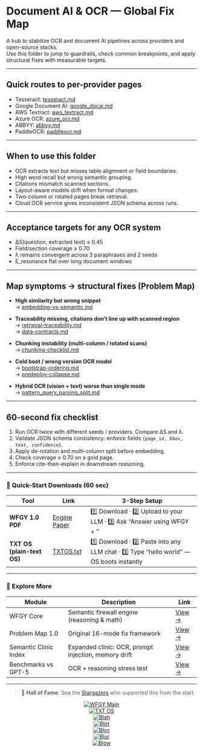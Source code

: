 # Document AI & OCR — Global Fix Map

A hub to stabilize OCR and document AI pipelines across providers and open-source stacks.  
Use this folder to jump to guardrails, check common breakpoints, and apply structural fixes with measurable targets.

---

## Quick routes to per-provider pages

- Tesseract: [tesseract.md](https://github.com/onestardao/WFGY/blob/main/ProblemMap/GlobalFixMap/DocumentAI_OCR/tesseract.md)  
- Google Document AI: [google_docai.md](https://github.com/onestardao/WFGY/blob/main/ProblemMap/GlobalFixMap/DocumentAI_OCR/google_docai.md)  
- AWS Textract: [aws_textract.md](https://github.com/onestardao/WFGY/blob/main/ProblemMap/GlobalFixMap/DocumentAI_OCR/aws_textract.md)  
- Azure OCR: [azure_ocr.md](https://github.com/onestardao/WFGY/blob/main/ProblemMap/GlobalFixMap/DocumentAI_OCR/azure_ocr.md)  
- ABBYY: [abbyy.md](https://github.com/onestardao/WFGY/blob/main/ProblemMap/GlobalFixMap/DocumentAI_OCR/abbyy.md)  
- PaddleOCR: [paddleocr.md](https://github.com/onestardao/WFGY/blob/main/ProblemMap/GlobalFixMap/DocumentAI_OCR/paddleocr.md)  

---

## When to use this folder

- OCR extracts text but misses table alignment or field boundaries.  
- High word recall but wrong semantic grouping.  
- Citations mismatch scanned sections.  
- Layout-aware models drift when format changes.  
- Two-column or rotated pages break retrieval.  
- Cloud OCR service gives inconsistent JSON schema across runs.  

---

## Acceptance targets for any OCR system

- ΔS(question, extracted text) ≤ 0.45  
- Field/section coverage ≥ 0.70  
- λ remains convergent across 3 paraphrases and 2 seeds  
- E_resonance flat over long document windows  

---

## Map symptoms → structural fixes (Problem Map)

- **High similarity but wrong snippet**  
  → [embedding-vs-semantic.md](https://github.com/onestardao/WFGY/blob/main/ProblemMap/embedding-vs-semantic.md)

- **Traceability missing, citations don’t line up with scanned region**  
  → [retrieval-traceability.md](https://github.com/onestardao/WFGY/blob/main/ProblemMap/retrieval-traceability.md)  
  → [data-contracts.md](https://github.com/onestardao/WFGY/blob/main/ProblemMap/data-contracts.md)

- **Chunking instability (multi-column / rotated scans)**  
  → [chunking-checklist.md](https://github.com/onestardao/WFGY/blob/main/ProblemMap/chunking-checklist.md)

- **Cold boot / wrong version OCR model**  
  → [bootstrap-ordering.md](https://github.com/onestardao/WFGY/blob/main/ProblemMap/bootstrap-ordering.md)  
  → [predeploy-collapse.md](https://github.com/onestardao/WFGY/blob/main/ProblemMap/predeploy-collapse.md)

- **Hybrid OCR (vision + text) worse than single mode**  
  → [pattern_query_parsing_split.md](https://github.com/onestardao/WFGY/blob/main/ProblemMap/patterns/pattern_query_parsing_split.md)

---

## 60-second fix checklist

1. Run OCR twice with different seeds / providers. Compare ΔS and λ.  
2. Validate JSON schema consistency: enforce fields `{page_id, bbox, text, confidence}`.  
3. Apply de-rotation and multi-column split before embedding.  
4. Check coverage ≥ 0.70 on a gold page.  
5. Enforce cite-then-explain in downstream reasoning.  

---

### 🔗 Quick-Start Downloads (60 sec)

| Tool | Link | 3-Step Setup |
|------|------|--------------|
| **WFGY 1.0 PDF** | [Engine Paper](https://github.com/onestardao/WFGY/blob/main/I_am_not_lizardman/WFGY_All_Principles_Return_to_One_v1.0_PSBigBig_Public.pdf) | 1️⃣ Download · 2️⃣ Upload to your LLM · 3️⃣ Ask “Answer using WFGY + <your OCR issue>” |
| **TXT OS (plain-text OS)** | [TXTOS.txt](https://github.com/onestardao/WFGY/blob/main/OS/TXTOS.txt) | 1️⃣ Download · 2️⃣ Paste into any LLM chat · 3️⃣ Type “hello world” — OS boots instantly |

---

### 🧭 Explore More

| Module                | Description                                             | Link     |
|-----------------------|---------------------------------------------------------|----------|
| WFGY Core             | Semantic firewall engine (reasoning & math)             | [View →](https://github.com/onestardao/WFGY/tree/main/core/README.md) |
| Problem Map 1.0       | Original 16-mode fix framework                          | [View →](https://github.com/onestardao/WFGY/tree/main/ProblemMap/README.md) |
| Semantic Clinic Index | Expanded clinic: OCR, prompt injection, memory drift    | [View →](https://github.com/onestardao/WFGY/blob/main/ProblemMap/SemanticClinicIndex.md) |
| Benchmarks vs GPT-5   | OCR + reasoning stress test                             | [View →](https://github.com/onestardao/WFGY/tree/main/benchmarks/benchmark-vs-gpt5/README.md) |

---

> 👑 **Hall of Fame**: See the [Stargazers](https://github.com/onestardao/WFGY/tree/main/stargazers) who supported this from the start.  

<div align="center">

[![WFGY Main](https://img.shields.io/badge/WFGY-Main-red?style=flat-square)](https://github.com/onestardao/WFGY)  
[![TXT OS](https://img.shields.io/badge/TXT%20OS-Reasoning%20OS-orange?style=flat-square)](https://github.com/onestardao/WFGY/tree/main/OS)  
[![Blah](https://img.shields.io/badge/Blah-Semantic%20Embed-yellow?style=flat-square)](https://github.com/onestardao/WFGY/tree/main/OS/BlahBlahBlah)  
[![Blot](https://img.shields.io/badge/Blot-Persona%20Core-green?style=flat-square)](https://github.com/onestardao/WFGY/tree/main/OS/BlotBlotBlot)  
[![Bloc](https://img.shields.io/badge/Bloc-Reasoning%20Compiler-blue?style=flat-square)](https://github.com/onestardao/WFGY/tree/main/OS/BlocBlocBloc)  
[![Blur](https://img.shields.io/badge/Blur-Text2Image%20Engine-navy?style=flat-square)](https://github.com/onestardao/WFGY/tree/main/OS/BlurBlurBlur)  
[![Blow](https://img.shields.io/badge/Blow-Game%20Logic-purple?style=flat-square)](https://github.com/onestardao/WFGY/tree/main/OS/BlowBlowBlow)  

</div>
